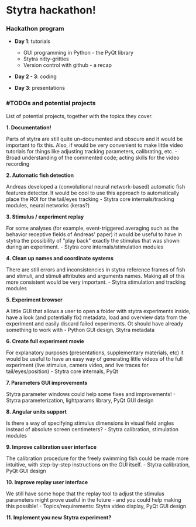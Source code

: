 # Stytra hackathon!

### Hackathon program

- **Day 1**: tutorials
  - GUI programming in Python - the PyQt library
  - Stytra nitty-gritties
  - Version control with github - a recap
 
 - **Day 2 - 3**: coding
 
 - **Day 3**: presentations
 


### #TODOs and potential projects

List of potential projects, together with the topics they cover.

**1. Documentation!**
   
   Parts of stytra are still quite un-documented and obscure and it would be important to fix this. Also, if would be very convenient to make little video tutorials for things like adjusting tracking parameters, calibrating, etc.
    - Broad understanding of the commented code; acting skills for the video recording
    
**2. Automatic fish detection**

   Andreas developed a (convolutional neural network-based) automatic fish features detector. It would be cool to use this approach to automatically place the ROI for the tail/eyes tracking
    - Stytra core internals/tracking modules, neural networks (keras?)
    
**3. Stimulus / experiment replay**

   For some analyses (for example, event-triggered averaging such as the behavior receptive fields of Andreas' paper) it would be useful to have in stytra the possibility of "play back" exactly the stimulus that was shown during an experiment.
    - Stytra core internals/stimulation modules

**4. Clean up names and coordinate systems**

   There are still errors and inconsistencies in stytra reference frames of fish and stimuli, and stimuli attributes and arguments names. Making all of this more consistent would be very important.
    - Stytra stimulation and tracking modules

**5. Experiment browser**

   A little GUI that allows a user to open a folder with stytra experiments inside, have a look (and potentially fix) metadata,  load and overview data from the experiment and easily discard failed experiments. Ot should have already something to work with
    - Python GUI design, Stytra metadata

**6. Create full experiment movie**

   For explanatory purposes (presentations, supplementary materials, etc) it would be useful to have an easy way of generating little videos of the full experiment (live stimulus, camera video, and live traces for tail/eyes/position)
    - Stytra core internals, PyQt 

**7. Parameters GUI improvements**

   Stytra parameter windows could help some fixes and improvements!
    - Stytra parameterization, lightparams library, PyQt GUI design

**8. Angular units support**

   Is there a way of specifying stimulus dimensions in visual field angles instead of absolute screen centimeters? 
    - Stytra calibration, stimulation modules

**9. Improve calibration user interface**

   The calibration procedure for the freely swimming fish could be made more intuitive, with step-by-step instructions on the GUI itself.
    - Stytra calibration, PyQt GUI design

**10. Improve replay user interface**
   
   We still have some hope that the replay tool to adjust the stimulus parameters might prove useful in the future - and you could help making this possible!
    - Topics/requirements: Stytra video display, PyQt GUI design
    
**11. Implement you new Stytra experiment?**

